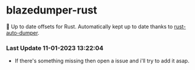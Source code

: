 # blazedumper-rust

🚀 Up to date offsets for Rust. Automatically kept up to date thanks to [rust-auto-dumper](https://github.com/Akandesh/rust-auto-dumper).


### Last Update 11-01-2023 13:22:04
- If there's something missing then open a issue and i'll try to add it asap.